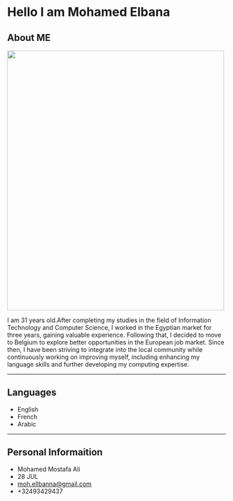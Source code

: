 # Hello I am Mohamed Elbana

## About ME

<img src="./img/elbana.jpeg" alt="" width="500" height="600">

I am 31 years old.After completing my
studies in the field of Information Technology and Computer Science, I worked in
the Egyptian market for three years, gaining valuable experience. Following
that, I decided to move to Belgium to explore better opportunities in the
European job market. Since then, I have been striving to integrate into the
local community while continuously working on improving myself, including
enhancing my language skills and further developing my computing expertise.

---

## Languages

- English
- French
- Arabic

---

## Personal Informaition

- Mohamed Mostafa Ali
- 28 JUL
- <moh.ellbanna@gmail.com>
- +32493429437

